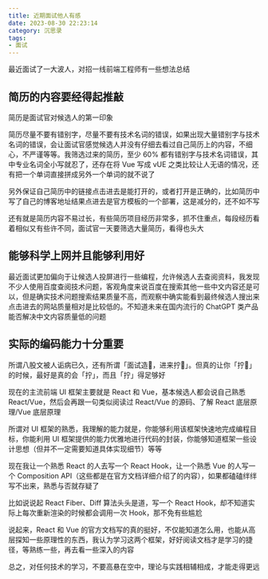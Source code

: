 ```yaml
---
title: 近期面试他人有感
date: 2023-08-30 22:23:14
category: 沉思录
tags:
- 面试
---
```


最近面试了一大波人，对招一线前端工程师有一些想法总结

## 简历的内容要经得起推敲

简历是面试官对候选人的第一印象

简历尽量不要有错别字，尽量不要有技术名词的错误，如果出现大量错别字与技术名词的错误，会让面试官感觉候选人并没有仔细去看过自己简历上的内容，不细心，不严谨等等。我筛选过来的简历，至少 60% 都有错别字与技术名词错误，其中专业名词全小写就忍了，还存在将 Vue 写成 vUE 之类比较让人无语的情况，还有把一个单词直接拼成另外一个单词的就不说了

另外保证自己简历中的链接点击进去是能打开的，或者打开是正确的，比如简历中写了自己的博客地址结果点进去是官方模板的一个部署，这是减分的，还不如不写

还有就是简历内容不易过长，有些简历项目经历非常多，抓不住重点，每段经历看着相似又有些许不同，面试官一天要筛选大量简历，看得也头大

## 能够科学上网并且能够利用好

最近面试更加偏向于让候选人投屏进行一些编程，允许候选人去查阅资料，我发现不少人使用百度查阅技术问题，客观角度来说百度在搜索其他一些中文内容还是可以，但是确实技术问题搜索结果质量不高，而观察中确实能看到最终候选人搜出来点击进去的网站质量相对是比较低的。不知道未来在国内流行的 ChatGPT 类产品能否解决中文内容质量低的问题

## 实际的编码能力十分重要

所谓八股文被人诟病已久，还有所谓「面试造🚀，进来拧🔩」。但真的让你「拧🔩」的时候，最好是真的会「拧」，而且「拧」得足够好

现在的主流前端 UI 框架主要就是 React 和 Vue，基本候选人都会说自己熟悉 React/Vue，然后会再跟一句类似阅读过 React/Vue 的源码、了解 React 底层原理/Vue 底层原理

所谓对 UI 框架的熟悉，我理解的能力就是，你能够利用该框架快速地完成编程目标，你能利用 UI 框架提供的能力优雅地进行代码的封装，你能够知道框架一些设计思想（但并不一定需要知道具体实现细节）等等

现在我让一个熟悉 React 的人去写一个 React Hook，让一个熟悉 Vue 的人写一个 Composition API（这些都是在官方文档详细介绍了的内容），如果都磕磕绊绊写不出来，熟悉与否就存疑了

比如说说起 React Fiber、Diff 算法头头是道，写一个 React Hook，却不知道实际上每次重新渲染的时候都会调用一次 Hook，那不免有些尴尬

说起来，React 和 Vue 的官方文档写的真的挺好，不仅能知道怎么用，也能从高层探知一些原理性的东西，我认为学习这两个框架，好好阅读文档才是学习的捷径，等熟练一些，再去看一些深入的内容

总之，对任何技术的学习，不要高悬在空中，理论与实践相辅相成，才能走得更远
